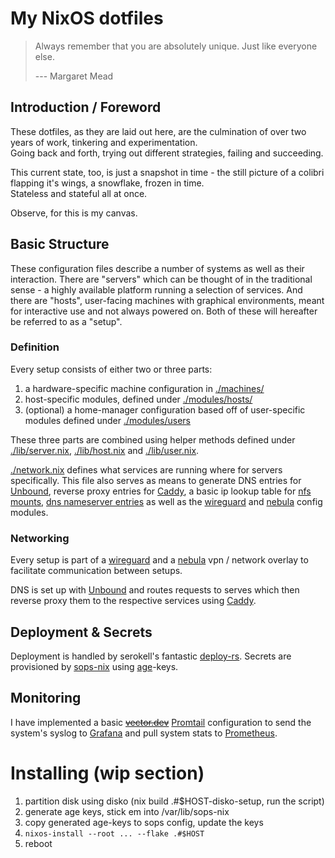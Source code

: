 # My NixOS dotfiles

> Always remember that you are absolutely unique. Just like everyone else.
>
> --- Margaret Mead

## Introduction / Foreword

These dotfiles, as they are laid out here, are the culmination of over two years of work, tinkering and experimentation.  
Going back and forth, trying out different strategies, failing and succeeding.

This current state, too, is just a snapshot in time - the still picture of a colibri flapping it's wings, a snowflake, frozen in time.  
Stateless and stateful all at once.

Observe, for this is my canvas.

## Basic Structure

These configuration files describe a number of systems as well as their interaction.
There are "servers" which can be thought of in the traditional sense - a highly available platform running a selection of services.
And there are "hosts", user-facing machines with graphical environments, meant for interactive use and not always powered on.
Both of these will hereafter be referred to as a "setup".

### Definition

Every setup consists of either two or three parts:

1. a hardware-specific machine configuration in [./machines/](./machines)
2. host-specific modules, defined under [./modules/hosts/](./modules/hosts)
3. (optional) a home-manager configuration based off of user-specific modules defined under [./modules/users](./modules/users)

These three parts are combined using helper methods defined under [./lib/server.nix](./lib/server.nix), [./lib/host.nix](./lib/host.nix) and [./lib/user.nix](./lib/user.nix).

[./network.nix](./network.nix) defines what services are running where for servers specifically.
This file also serves as means to generate DNS entries for [Unbound](./modules/hosts/server/unbound.nix), reverse proxy entries for [Caddy](./modules/hosts/server/caddy/default.nix), a basic ip lookup table for [nfs mounts](./modules/hosts/fileshare/default.nix), [dns nameserver entries](./modules/hosts/dns/default.nix) as well as the [wireguard](./modules/hosts/wireguard/default.nix) and [nebula](./modules/hosts/nebula/default.nix) config modules.

### Networking

Every setup is part of a [wireguard](https://www.wireguard.com/) and a [nebula](https://github.com/slackhq/nebula) vpn / network overlay to facilitate communication between setups.

DNS is set up with [Unbound](https://www.nlnetlabs.nl/projects/unbound/about/) and routes requests to serves which then reverse proxy them to the respective services using [Caddy](https://caddyserver.com/).

## Deployment & Secrets

Deployment is handled by serokell's fantastic [deploy-rs](https://github.com/serokell/deploy-rs).
Secrets are provisioned by [sops-nix](https://github.com/Mic92/sops-nix) using [age](https://github.com/FiloSottile/age)-keys.

## Monitoring

I have implemented a basic ~~[vector.dev](https://vector.dev/)~~ [Promtail](https://grafana.com/docs/loki/latest/clients/promtail/) configuration to send the system's syslog to [Grafana](https://grafana.com/) and pull system stats to [Prometheus](https://prometheus.io/).

# Installing (wip section)

1. partition disk using disko (nix build .#\$HOST-disko-setup, run the script)
2. generate age keys, stick em into /var/lib/sops-nix
3. copy generated age-keys to sops config, update the keys
4. `nixos-install --root ... --flake .#$HOST`
5. reboot
